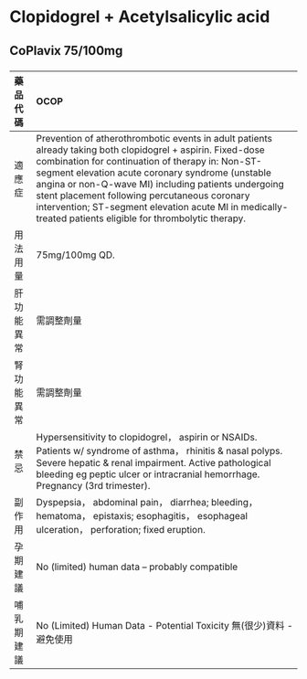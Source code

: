 # Clopidogrel + Acetylsalicylic acid

## CoPlavix 75/100mg

##### 

| 藥品代碼   | OCOP                                                                                                                                                                                                                                                                                                                                                                                                                                     |
|:-----------|:-----------------------------------------------------------------------------------------------------------------------------------------------------------------------------------------------------------------------------------------------------------------------------------------------------------------------------------------------------------------------------------------------------------------------------------------|
| 適應症     | Prevention of atherothrombotic events in adult patients already taking both clopidogrel + aspirin. Fixed-dose combination for continuation of therapy in: Non-ST-segment elevation acute coronary syndrome (unstable angina or non-Q-wave MI) including patients undergoing stent placement following percutaneous coronary intervention; ST-segment elevation acute MI in medically-treated patients eligible for thrombolytic therapy. |
| 用法用量   | 75mg/100mg QD.                                                                                                                                                                                                                                                                                                                                                                                                                           |
| 肝功能異常 | 需調整劑量                                                                                                                                                                                                                                                                                                                                                                                                                               |
| 腎功能異常 | 需調整劑量                                                                                                                                                                                                                                                                                                                                                                                                                               |
| 禁忌       | Hypersensitivity to clopidogrel， aspirin or NSAIDs. Patients w/ syndrome of asthma， rhinitis & nasal polyps. Severe hepatic & renal impairment. Active pathological bleeding eg peptic ulcer or intracranial hemorrhage. Pregnancy (3rd trimester).                                                                                                                                                                                    |
| 副作用     | Dyspepsia， abdominal pain， diarrhea; bleeding， hematoma， epistaxis; esophagitis， esophageal ulceration， perforation; fixed eruption.                                                                                                                                                                                                                                                                                               |
| 孕期建議   | No (limited) human data – probably compatible                                                                                                                                                                                                                                                                                                                                                                                            |
| 哺乳期建議 | No (Limited) Human Data - Potential Toxicity 無(很少)資料 - 避免使用                                                                                                                                                                                                                                                                                                                                                                     |

